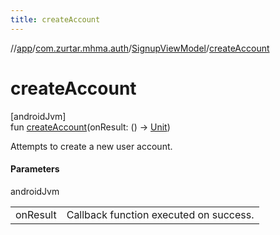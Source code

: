```yaml
---
title: createAccount
---
```

//[app](../../../index.html)/[com.zurtar.mhma.auth](../index.html)/[SignupViewModel](index.html)/[createAccount](create-account.html)



# createAccount



[androidJvm]\
fun [createAccount](create-account.html)(onResult: () -&gt; [Unit](https://kotlinlang.org/api/core/kotlin-stdlib/kotlin/-unit/index.html))



Attempts to create a new user account.



#### Parameters


androidJvm

| | |
|---|---|
| onResult | Callback function executed on success. |



